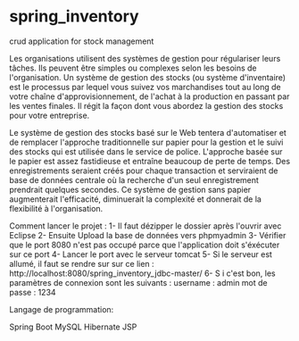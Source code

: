 # spring_inventory
 crud application for stock management



Les organisations utilisent des systèmes de gestion pour régulariser leurs tâches.
 Ils peuvent être simples ou complexes selon les besoins de l'organisation.
 Un système de gestion des stocks (ou système d'inventaire) est le processus par lequel vous suivez vos marchandises tout au long de votre chaîne d'approvisionnement, de l'achat à la production en passant par les ventes finales.
 Il régit la façon dont vous abordez la gestion des stocks pour votre entreprise.

Le système de gestion des stocks basé sur le Web tentera d'automatiser et de remplacer l'approche traditionnelle sur papier pour la gestion et le suivi des stocks qui est utilisée dans le service de police.
 L'approche basée sur le papier est assez fastidieuse et entraîne beaucoup de perte de temps.
 Des enregistrements seraient créés pour chaque transaction et serviraient de base de données centrale où la recherche d'un seul enregistrement prendrait quelques secondes.
 Ce système de gestion sans papier augmenterait l'efficacité, diminuerait la complexité et donnerait de la flexibilité à l'organisation.

Comment lancer le projet : 
 1- Il faut dézipper le dossier après l'ouvrir avec Eclipse
 2- Ensuite Upload la base de données vers phpmyadmin 
 3- Vérifier que le port 8080 n'est pas occupé parce que l'application doit s'éxécuter sur ce port 
 4- Lancer le port avec le serveur tomcat 
 5- Si le serveur est allumé, il faut se rendre sur sur ce lien :  http://localhost:8080/spring_inventory_jdbc-master/
 6- S i c'est bon, les paramètres de connexion sont les suivants : username : admin      mot de passe : 1234

Langage de programmation:

Spring Boot
MySQL
Hibernate
JSP